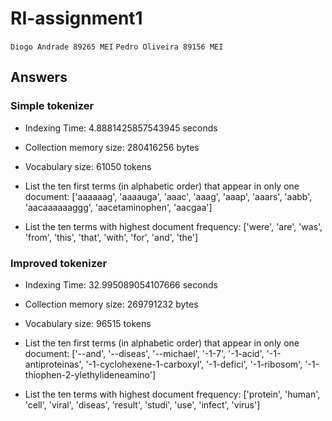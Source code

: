# RI-assignment1

`Diogo Andrade 89265 MEI`
`Pedro Oliveira 89156 MEI`

## Answers

### Simple tokenizer

-   Indexing Time: 4.8881425857543945 seconds

-   Collection memory size: 280416256 bytes

-   Vocabulary size: 61050 tokens

-   List the ten first terms (in alphabetic order) that appear in only one document:
    ['aaaaaag', 'aaaauga', 'aaac', 'aaag', 'aaap', 'aaars', 'aabb', 'aacaaaaaaggg', 'aacetaminophen', 'aacgaa']

-   List the ten terms with highest document frequency:
    ['were', 'are', 'was', 'from', 'this', 'that', 'with', 'for', 'and', 'the']

### Improved tokenizer

-   Indexing Time: 32.995089054107666 seconds

-   Collection memory size: 269791232 bytes

-   Vocabulary size: 96515 tokens

-   List the ten first terms (in alphabetic order) that appear in only one document:
    ['--and', '--diseas', '--michael', '-1-7', '-1-acid', '-1-antiproteinas', '-1-cyclohexene-1-carboxyl', '-1-defici', '-1-ribosom', '-1-thiophen-2-ylethylideneamino']

-   List the ten terms with highest document frequency:
    ['protein', 'human', 'cell', 'viral', 'diseas', 'result', 'studi', 'use', 'infect', 'virus']
